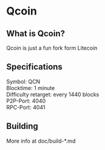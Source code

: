 # Qcoin

## What is Qcoin?

Qcoin is just a fun fork form Litecoin

## Specifications

Symbol: QCN  
Blocktime: 1 minute  
Difficulty retarget: every 1440 blocks  
P2P-Port: 4040  
RPC-Port: 4041

## Building

More info at doc/build-*.md
